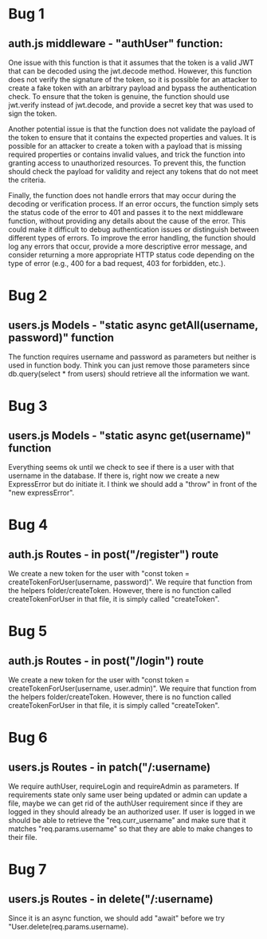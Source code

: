 # Bug 1 

##  auth.js middleware - "authUser" function:

One issue with this function is that it assumes that the token is a valid JWT that can be decoded using the jwt.decode method. However, this function does not verify the signature of the token, so it is possible for an attacker to create a fake token with an arbitrary payload and bypass the authentication check. To ensure that the token is genuine, the function should use jwt.verify instead of jwt.decode, and provide a secret key that was used to sign the token.

Another potential issue is that the function does not validate the payload of the token to ensure that it contains the expected properties and values. It is possible for an attacker to create a token with a payload that is missing required properties or contains invalid values, and trick the function into granting access to unauthorized resources. To prevent this, the function should check the payload for validity and reject any tokens that do not meet the criteria.

Finally, the function does not handle errors that may occur during the decoding or verification process. If an error occurs, the function simply sets the status code of the error to 401 and passes it to the next middleware function, without providing any details about the cause of the error. This could make it difficult to debug authentication issues or distinguish between different types of errors. To improve the error handling, the function should log any errors that occur, provide a more descriptive error message, and consider returning a more appropriate HTTP status code depending on the type of error (e.g., 400 for a bad request, 403 for forbidden, etc.).


# Bug 2

## users.js Models - "static async getAll(username, password)" function

The function requires username and password as parameters but neither is used in function body. Think you can just remove those parameters since db.query(select * from users) should retrieve all the 
information we want.

# Bug 3

## users.js Models - "static async get(username)" function

Everything seems ok until we check to see if there is a user with that username in the database. If there is, right now we create a new ExpressError but do initiate it. I think we should add
a "throw" in front of the "new expressError". 

# Bug 4

## auth.js Routes - in post("/register") route

We create a new token for the user with "const token = createTokenForUser(username, password)". We require that function from the helpers folder/createToken. However, there is no function called createTokenForUser in that file, it is simply called "createToken". 

# Bug 5

## auth.js Routes - in post("/login") route

We create a new token for the user with "const token = createTokenForUser(username, user.admin)". We require that function from the helpers folder/createToken. However, there is no function called createTokenForUser in that file, it is simply called "createToken". 

# Bug 6

## users.js Routes - in patch("/:username)

We require authUser, requireLogin and requireAdmin as parameters. If requirements state only same user being updated or admin can update a file, maybe we can get rid of the authUser requirement since if they are logged in they should already be an authorized user. If user is logged in we should be able to retrieve the "req.curr_username" and make sure that it matches "req.params.username" so that they are able to make changes to their file. 

# Bug 7

## users.js Routes - in delete("/:username)

Since it is an async function, we should add "await" before we try "User.delete(req.params.username). 

